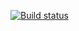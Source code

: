 [![Build status](https://ci.appveyor.com/api/projects/status/7c7r5udcqugnd65a?svg=true)](https://ci.appveyor.com/project/MaratIsashev/webselenium)
